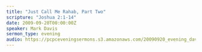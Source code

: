 ```yaml
---
title: "Just Call Me Rahab, Part Two"
scripture: "Joshua 2:1-14"
date: 2009-09-20T00:00:00Z
speaker: Mark Davis
sermon_type: evening
audio: https://pcpceveningsermons.s3.amazonaws.com/20090920_evening_davis.mp3 
---
```




